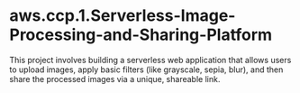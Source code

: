 # aws.ccp.1.Serverless-Image-Processing-and-Sharing-Platform
This project involves building a serverless web application that allows users to upload images, apply basic filters (like grayscale, sepia, blur), and then share the processed images via a unique, shareable link.
